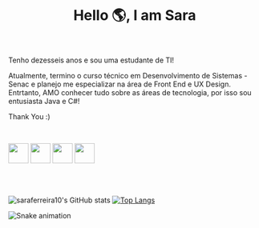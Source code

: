 

<h1 align="center">Hello 🌎, I am Sara</h1>

<br><br>
Tenho dezesseis anos e sou uma estudante de TI!

Atualmente, termino o curso técnico em Desenvolvimento de Sistemas - Senac e planejo me especializar na área de Front End e UX Design. Entrtanto, AMO conhecer tudo sobre as áreas de tecnologia, por isso sou entusiasta Java e C#! 

Thank You :)

<br/>

<img src="https://cdn.jsdelivr.net/gh/devicons/devicon/icons/mysql/mysql-original.svg" width="40" height="40"/>  <img src="https://cdn.jsdelivr.net/gh/devicons/devicon/icons/html5/html5-original.svg" width="40" height="40"/>  <img src="https://cdn.jsdelivr.net/gh/devicons/devicon/icons/css3/css3-original.svg" width="40" height="40"/> <img src="https://cdn.jsdelivr.net/gh/devicons/devicon/icons/java/java-original.svg" width="40" height="40"/>

<br/><br/>

  
![saraferreira10's GitHub stats](https://github-readme-stats.vercel.app/api?username=saraferreira10&show_icons=true&theme=radical)
[![Top Langs](https://github-readme-stats.vercel.app/api/top-langs/?username=saraferreira10&layout=compact)](https://github.com/anuraghazra/github-readme-stats)

![Snake animation](https://github.com/saraferreira10/saraferreira10/blob/output/github-contribution-grid-snake.svg)
